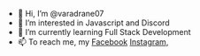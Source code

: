 - 👋 Hi, I’m @varadrane07
- 👀 I’m interested in Javascript and Discord
- 🌱 I’m currently learning Full Stack Development
- 📫 To reach me, my [Facebook](https://www.facebook.com/varad.rane.125/) [Instagram](https://www.instagram.com/varad_rane_7/),

<!---
varadrane07/varadrane07 is a ✨ special ✨ repository because its `README.md` (this file) appears on your GitHub profile.
You can click the Preview link to take a look at your changes.
--->
